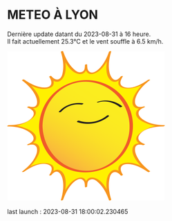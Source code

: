 # METEO À LYON

Dernière update datant du 2023-08-31 à 16 heure.  
Il fait actuellement 25.3°C et le vent souffle à 6.5 km/h.      

![](./.github/sun.png)

last launch : 2023-08-31 18:00:02.230465
